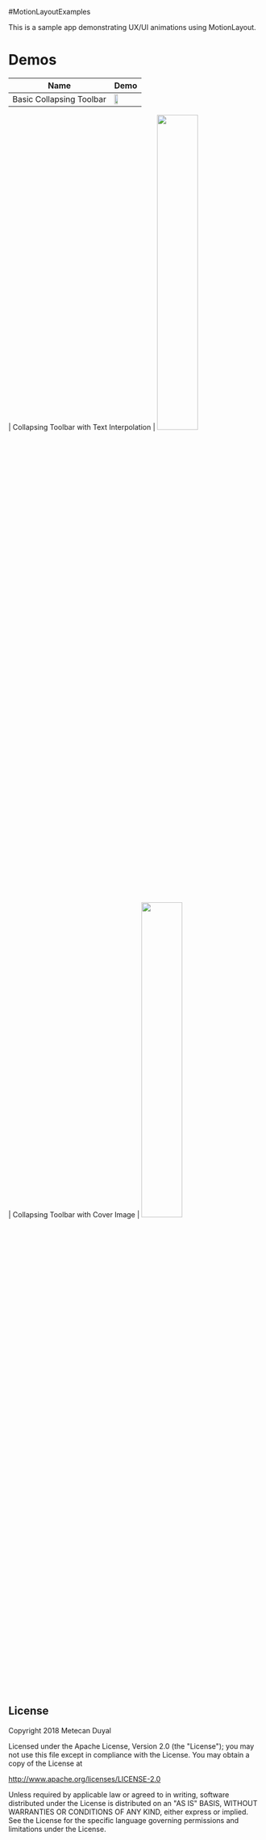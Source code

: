 #MotionLayoutExamples

This is a sample app demonstrating UX/UI animations using MotionLayout.

Demos
======================
Name  | Demo
--- | ---
Basic Collapsing Toolbar| <img src="https://user-images.githubusercontent.com/66948288/88405180-8b7b5580-cdd7-11ea-846f-3dbcf0fd4c95.gif" width="40%"> 
|
Collapsing Toolbar with Text Interpolation | <img src="https://user-images.githubusercontent.com/66948288/88405180-8b7b5580-cdd7-11ea-846f-3dbcf0fd4c95.gif" width="40%"> |
Collapsing Toolbar with Cover Image | <img src="https://user-images.githubusercontent.com/66948288/88405180-8b7b5580-cdd7-11ea-846f-3dbcf0fd4c95.gif" width="40%">



## License
Copyright 2018 Metecan Duyal

Licensed under the Apache License, Version 2.0 (the "License"); you may not use this file except in compliance with the License. You may obtain a copy of the License at

http://www.apache.org/licenses/LICENSE-2.0

Unless required by applicable law or agreed to in writing, software distributed under the License is distributed on an "AS IS" BASIS, WITHOUT WARRANTIES OR CONDITIONS OF ANY KIND, either express or implied. See the License for the specific language governing permissions and limitations under the License.
